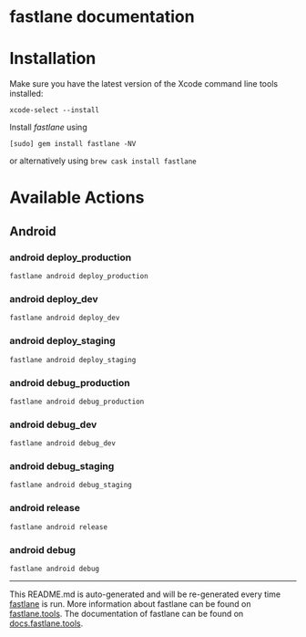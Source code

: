 fastlane documentation
================
# Installation

Make sure you have the latest version of the Xcode command line tools installed:

```
xcode-select --install
```

Install _fastlane_ using
```
[sudo] gem install fastlane -NV
```
or alternatively using `brew cask install fastlane`

# Available Actions
## Android
### android deploy_production
```
fastlane android deploy_production
```

### android deploy_dev
```
fastlane android deploy_dev
```

### android deploy_staging
```
fastlane android deploy_staging
```

### android debug_production
```
fastlane android debug_production
```

### android debug_dev
```
fastlane android debug_dev
```

### android debug_staging
```
fastlane android debug_staging
```

### android release
```
fastlane android release
```

### android debug
```
fastlane android debug
```


----

This README.md is auto-generated and will be re-generated every time [fastlane](https://fastlane.tools) is run.
More information about fastlane can be found on [fastlane.tools](https://fastlane.tools).
The documentation of fastlane can be found on [docs.fastlane.tools](https://docs.fastlane.tools).
